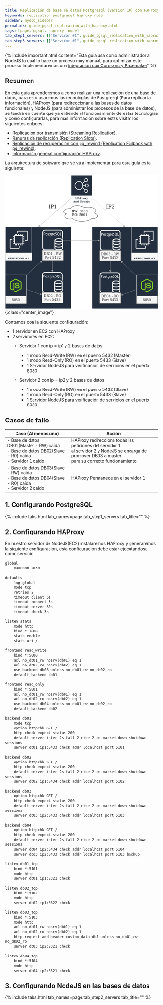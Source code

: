 ```yaml
---
title: Replicación de base de datos Postgresql (Version 10) con HAProxy y Nodejs
keywords: replication postgresql haproxy node
sidebar: mydoc_sidebar
permalink: guide_pgsql_replication_with_haproxy.html
tags: [page, pgsql, haproxy, node]
tab_step1_servers: [["Servidor #1", guide_pgsql_replication_with_haproxy_step1_server1], ["Servidor #2", guide_pgsql_replication_with_haproxy_step1_server2]]
tab_step3_servers: [["Servidor #1", guide_pgsql_replication_with_haproxy_step3_server1], ["Servidor #2", guide_pgsql_replication_with_haproxy_step3_server2]]
---
```


{% include important.html content="Esta guia usa como administrador a NodeJS lo cual lo hace un proceso muy manual, para optimizar este proceso implementaremos una [integracion con Corosync y Pacemaker](https://www.postgresql.org/docs/10/app-pgdump.html)" %}

## Resumen

En esta guía aprenderemos a como realizar una replicación de una base de datos, para esto usaremos las tecnologías de Postgresql (Para replicar la información), HAProxy (para redireccionar a las bases de datos funcionales) y NodeJS (para administrar los procesos de la base de datos), se tendrá en cuenta que ya entiende el funcionamiento de estas tecnologías y como configurarlas, para mas información sobre estas visitar los siguientes enlaces:

+ [Replicacion por transmisión (Streaming Replication)](https://www.postgresql.org/docs/10/app-pgdump.html).
+ [Ranuras de replicación (Replication Slots)](https://www.postgresql.org/docs/10/app-pgdump.html).
+ [Replicación de recuperación con pg_rewind (Replication Failback with pg_rewind)](https://www.postgresql.org/docs/10/app-pgdump.html).
+ [Información general configuración HAProxy](https://www.postgresql.org/docs/10/app-pgdump.html).

La arquitectura de software que se va a implementar para esta guía es la siguiente:

![pgsql_replication_architecture](/images/pgsql/replication/pgsql_replication_architecture.png){:class="center_image"}

Contamos con la siguiente configuración:

+ 1 servidor en EC2 con HAProxy
+ 2 servidores en EC2:
    - Servidor 1 con ip = ip1 y 2 bases de datos
        + 1 modo Read-Write (RW) en el puerto 5432 (Master)
        + 1 modo Read-Only (RO) en el puerto 5433 (Slave)
        + 1 Servidor NodeJS para verificación de servicios en el puerto 8080

    - Servidor 2 con ip = ip2 y 2 bases de datos
        + 1 modo Read-Write (RW) en el puerto 5432 (Slave)
        + 1 modo Read-Only (RO) en el puerto 5433 (Slave)
        + 1 Servidor NodeJS para verificación de servicios en el puerto 8080

## Casos de fallo

| Caso (Al menos uno)                                                                                         | Acción                                             |
|-------------------------------------------------------------------------------------------------------------|----------------------------------------------------|
| - Base de datos DB01(Master - RW) caída <br> - Base de datos DB02(Slave - RO) caída <br> - Servidor 1 caído |  HAProxy redirecciona todas las peticiones del servidor 1 <br> al servidor 2 y NodeJS se encarga de promover DB03 a master <br> para su correcto funcionamiento |
| - Base de datos DB03(Slave - RW) caída <br> - Base de datos DB04(Slave - RO) caída <br> - Servidor 2 caído  |  HAProxy Permanece en el servidor 1 |

## **1. Configurando PostgreSQL**

{% include tabs.html tab_names=page.tab_step1_servers tab_title="" %}

## **2. Configurando HAProxy**

En nuestro servidor de NodeJS(EC2) instalaremos HAProxy y generaremos la siguiente configuracion, esta configuracion debe estar ejecutandose como servicio

    global
        maxconn 2030
 
    defaults
        log global
        mode tcp
        retries 2
        timeout client 5s
        timeout connect 3s
        timeout server 30s
        timeout check 3s
 
    listen stats
        mode http
        bind *:7000
        stats enable
        stats uri /

    frontend read_write
        bind *:5000
        acl no_db01_rw nbsrv(db01) eq 1
        acl no_db02_ro nbsrv(db02) eq 1
        use_backend db03 unless no_db01_rw no_db02_ro
        default_backend db01

    frontend read_only
        bind *:5001
        acl no_db01_rw nbsrv(db01) eq 1
        acl no_db02_ro nbsrv(db02) eq 1
        use_backend db04 unless no_db01_rw no_db02_ro
        default_backend db02

    backend db01
        mode tcp
        option httpchk GET /
        http-check expect status 200
        default-server inter 2s fall 2 rise 2 on-marked-down shutdown-sessions
        server db01 ip1:5433 check addr localhost port 5101

    backend db02
        option httpchk GET /
        http-check expect status 200
        default-server inter 2s fall 2 rise 2 on-marked-down shutdown-sessions
        server db02 ip1:5434 check addr localhost port 5102

    backend db03
        option httpchk GET /
        http-check expect status 200
        default-server inter 2s fall 2 rise 2 on-marked-down shutdown-sessions
        server db03 ip2:5433 check addr localhost port 5103

    backend db04
        option httpchk GET /
        http-check expect status 200
        default-server inter 2s fall 2 rise 2 on-marked-down shutdown-sessions
        server db04 ip2:5434 check addr localhost port 5104
        server dbo3 ip2:5433 check addr localhost port 5103 backup

    listen db01_tcp
        bind *:5101
        mode http
        server db01 ip1:8321 check

    listen db02_tcp
        bind *:5102
        mode http
        server db02 ip1:8322 check

    listen db03_tcp
        bind *:5103
        mode http
        acl no_db01_rw nbsrv(db01) eq 1
        acl no_db02_ro nbsrv(db02) eq 1
        http-request add-header custom_data db1 unless no_db01_rw no_db02_ro
        server db03 ip2:8321 check

    listen db04_tcp
        bind *:5104
        mode http
        server db04 ip2:8321 check

## **3. Configurando NodeJS en las bases de datos**

{% include tabs.html tab_names=page.tab_step2_servers tab_title="" %}